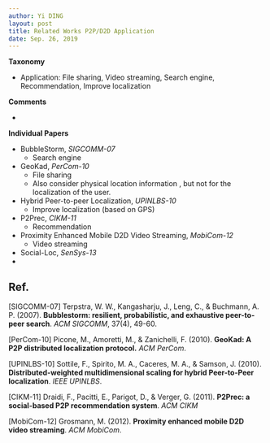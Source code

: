 ```yaml
---
author: Yi DING
layout: post
title: Related Works P2P/D2D Application
date: Sep. 26, 2019
---
```




**Taxonomy**

* Application: File sharing, Video streaming, Search engine, Recommendation, Improve localization

**Comments**

* 

**Individual Papers**

* BubbleStorm, *SIGCOMM-07*
  * Search engine
* GeoKad, *PerCom-10*
  * File sharing
  * Also consider physical location information , but not for the localization of the user.
* Hybrid Peer-to-peer Localization, *UPINLBS-10*
  * Improve localization (based on GPS)
* P2Prec, *CIKM-11*
  * Recommendation
* Proximity Enhanced Mobile D2D Video Streaming, *MobiCom-12*
  * Video streaming
* Social-Loc, *SenSys-13*
* 



## Ref.

[SIGCOMM-07] Terpstra, W. W., Kangasharju, J., Leng, C., & Buchmann, A. P. (2007). **Bubblestorm: resilient, probabilistic, and exhaustive peer-to-peer search**. *ACM SIGCOMM*, 37(4), 49-60.

[PerCom-10] Picone, M., Amoretti, M., & Zanichelli, F. (2010). **GeoKad: A P2P distributed localization protocol.** *ACM PerCom*.

[UPINLBS-10] Sottile, F., Spirito, M. A., Caceres, M. A., & Samson, J. (2010). **Distributed-weighted multidimensional scaling for hybrid Peer-to-Peer localization**. *IEEE UPINLBS*.

[CIKM-11] Draidi, F., Pacitti, E., Parigot, D., & Verger, G. (2011). **P2Prec: a social-based P2P recommendation system**. *ACM CIKM*

[MobiCom-12] Grosmann, M. (2012). **Proximity enhanced mobile D2D video streaming**. *ACM MobiCom*.